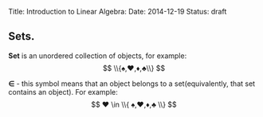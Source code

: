Title: Introduction to Linear Algebra:
Date: 2014-12-19
Status: draft

## Sets.
**Set** is an unordered collection of objects, for example:  
$$ \\{♠,♥,♦,♣\\} $$

$\boldsymbol \in$ - this symbol means that an object belongs to a set(equivalently, that set contains an object). For example:  
$$ ♥ \in \\{ ♠,♥,♦,♣ \\} $$
